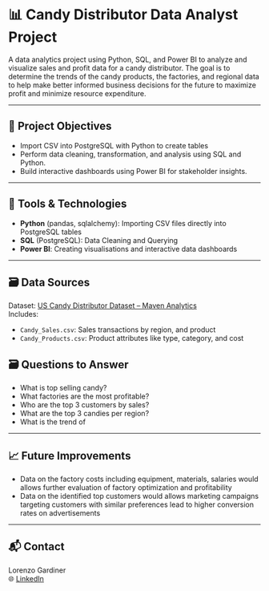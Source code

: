# 📊 Candy Distributor Data Analyst Project

A data analytics project using Python, SQL, and Power BI to analyze and visualize sales and profit data for a candy distributor. The goal is to determine the trends of the candy products, the factories, and regional data to help make better informed business decisions for the future to maximize profit and minimize resource expenditure.

---

## 🚀 Project Objectives

- Import CSV into PostgreSQL with Python to create tables
- Perform data cleaning, transformation, and analysis using SQL and Python.
- Build interactive dashboards using Power BI for stakeholder insights.

---

## 🧰 Tools & Technologies

- **Python** (pandas, sqlalchemy): Importing CSV files directly into PostgreSQL tables
- **SQL** (PostgreSQL): Data Cleaning and Querying
- **Power BI**: Creating visualisations and interactive data dashboards
---

## 🗃️ Data Sources

Dataset: [US Candy Distributor Dataset – Maven Analytics](https://mavenanalytics.io/data-playground?order=date_added%2Cdesc&tags=Business)  
Includes:

- `Candy_Sales.csv`: Sales transactions by region, and product  
- `Candy_Products.csv`: Product attributes like type, category, and cost

## 🗃️ Questions to Answer

- What is top selling candy?
- What factories are the most profitable?
- Who are the top 3 customers by sales?
- What are the top 3 candies per region?
- What is the trend of 

---
## 📈 Future Improvements

- Data on the factory costs including equipment, materials, salaries would allows further evaluation of factory optimization and profitability
- Data on the identified top customers would allows marketing campaigns targeting customers with similar preferences lead to higher conversion rates on advertisements
---

## 📬 Contact
Lorenzo Gardiner
<br>
🌐 [LinkedIn](www.linkedin.com/in/lorenzo-gardiner)
